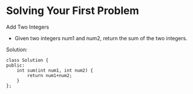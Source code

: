 # Solving Your First Problem

Add Two Integers

- Given two integers num1 and num2, return the sum of the two integers.

Solution: 

```
class Solution {
public:
    int sum(int num1, int num2) {
        return num1+num2;
    }
};
```